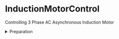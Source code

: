 # InductionMotorControl
Controlling 3 Phase AC Asynchronous Induction Motor
<details>
<summary> Preparation </summary>
  
<details>
  
<summary> Motor Nameplate </summary>

![image](https://github.com/GhajariAli/InductionMotorControl/assets/124516346/79e54aa8-2c5a-48e7-a765-f435c64f1b8a)

</details>

<details>
  
<summary> Designing the circuit </summary>

I've Designed the control boad around this IC fro Infineon [IGCM04F60GAXKMA1](https://www.digikey.ca/en/products/detail/infineon-technologies/IGCM04F60GAXKMA1/5960098)

Here is the video of testing the circuit and getting initial result:

 [ ![image](https://github.com/GhajariAli/InductionMotorControl/assets/124516346/e5c6398d-9890-4f7f-9bff-9ceaebefc4f3)](https://www.youtube.com/shorts/fg0to3o2meA)

So I designed a PCB to get things going Faster, you can find the KiCAD design and initial code to run the motor in [THIS](https://github.com/GhajariAli/InductionMotorControl/tree/FirstCurcuitDesign) branch

![image](https://github.com/GhajariAli/InductionMotorControl/assets/124516346/7d180d9a-082e-4a4d-8e66-88960f138076)

![image](https://github.com/GhajariAli/InductionMotorControl/assets/124516346/3f589aea-a336-4bb9-9014-de208c041ac9)

![image](https://github.com/GhajariAli/InductionMotorControl/assets/124516346/ef48dafa-2c1b-447d-9f68-5755eeecb492)

</details>

<details>
  
<summary> Adding Encoder </summary>
Induction Motors are usally not controlled by a closed loop using encoder but to validate and verify my own work I'd like to have and encoder on the shaft.

[here](https://www.aliexpress.com/item/4000094589182.html?spm=a2g0o.order_list.order_list_main.56.1fdd1802ZbFUS8) is the encoder I've used : 

[![image](https://github.com/GhajariAli/InductionMotorControl/assets/124516346/795896b8-fc90-404c-ae55-26a9536d124e)](https://www.aliexpress.com/item/4000094589182.html?spm=a2g0o.order_list.order_list_main.51.55f218029jO34n)

Below is what I've designed to mount the encoder, you'll find all 3D models in the same branch as mentioned in the circuit diagram section.

![image](https://github.com/GhajariAli/InductionMotorControl/assets/124516346/297e91bb-acf1-4c62-90d7-24dd36e4b6fe)

![image](https://github.com/GhajariAli/InductionMotorControl/assets/124516346/8133c074-e35b-4a94-ba1a-8fad14bfdc7c)

Update: had to dessign and print the belt with TPU as it was not standard size turned out good:
![image](https://github.com/GhajariAli/InductionMotorControl/assets/124516346/2ccf072d-3609-425e-9b5c-a8dbe1ca8d47)![image](https://github.com/GhajariAli/InductionMotorControl/assets/124516346/12f8af9a-5037-403b-a2b7-296931cb89d1)

</details>


<details>
  
<summary> Testing the PCB </summary>
PCB came very good. had to change couple resistors and design a base for it:

![image](https://github.com/GhajariAli/InductionMotorControl/assets/124516346/a908310f-9bc8-4ede-8330-97254afd50d5)


![image](https://github.com/GhajariAli/InductionMotorControl/assets/124516346/dc448794-1e92-4b78-886b-6795ac4cf47f)

and IT WORKS THE FIRST TRY!
</details>
</details>
